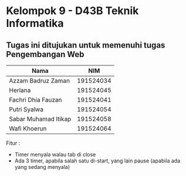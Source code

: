 # Kelompok 9 - D43B Teknik Informatika

## Tugas ini ditujukan untuk memenuhi tugas Pengembangan Web

| Nama                    | NIM        |
| ----------------------- | ---------- |
| Azzam Badruz Zaman      | 191524034  |
| Herlana                 | 191524045  |
| Fachri Dhia Fauzan      | 191524041  |
| Putri Syalwa            | 191524054  |
| Sabar Muhamad Itikap    | 191524058  |
| Wafi Khoerun            | 191524064  |

Fitur :
- Timer menyala walau tab di close
- Ada 3 timer, apabila salah satu di-start, yang lain pause (apabila ada yang sedang menyala)
